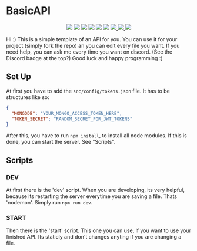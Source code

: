 # BasicAPI

<p align="center">
  <img src="https://img.shields.io/github/license/minomy13/basic-api">
  <img src="https://img.shields.io/github/last-commit/minomy13/basic-api">
  <img src="https://img.shields.io/tokei/lines/github/minomy13/basic-api">
  <img src="https://img.shields.io/github/languages/code-size/minomy13/basic-api">
  <img src="https://img.shields.io/github/languages/top/minomy13/basic-api">
  <img src="https://img.shields.io/github/workflow/status/minomy13/basic-api/Build">
  <a href="https://codecov.io/gh/minomy13/basic-api">
    <img src="https://codecov.io/gh/minomy13/basic-api/branch/main/graph/badge.svg?token=53DVKG7OMY"/>
  </a>
  <a href="https://www.codacy.com/gh/minomy13/basic-api/dashboard?utm_source=github.com&amp;utm_medium=referral&amp;utm_content=minomy13/basic-api&amp;utm_campaign=Badge_Grade">
    <img src="https://app.codacy.com/project/badge/Grade/2815c8618d154ac38fce90cbc9c21a26"/>
  </a>
  <a href="https://discord.gg/zwEaZTn">
    <img src="https://img.shields.io/discord/706603856007790612?label=discord"/>
  </a>
</p>
Hi :) This is a simple template of an API for you. You can use it for your project (simply fork the repo) an you can edit every file you want. If you need help, you can ask me every time you want on discord. (See the Discord badge at the top?) Good luck and happy programming :)

## Set Up

At first you have to add the `src/config/tokens.json` file. It has to be structures like so:

```json
{
  "MONGODB": "YOUR_MONGO_ACCESS_TOKEN_HERE",
  "TOKEN_SECRET": "RANDOM_SECRET_FOR_JWT_TOKENS"
}
```

After this, you have to run `npm install`, to install all node modules. If this is done, you can start the server. See "Scripts".

## Scripts

### DEV

At first there is the 'dev' script. When you are developing, its very helpful, because its restarting the server everytime you are saving a file. Thats 'nodemon'. Simply run `npm run dev`.

### START

Then there is the 'start' script. This one you can use, if you want to use your finished API. Its staticly and don't changes anyting if you are changing a file.
